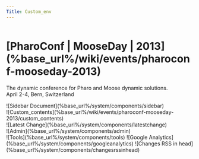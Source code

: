 ```yaml
---
Title: Custom_env
---
```


<div class="container">
	<div class="header column span-24 last">
 	<h1 class="heading">[PharoConf | MooseDay | 2013](%base_url%/wiki/events/pharoconf-mooseday-2013)</h1>
	<p>The dynamic conference for Pharo and Moose dynamic solutions.<br/>	April 2-4, Bern, Switzerland</h1>
	</p>
	</div>
	<div class="column span-24 last mainbody">
		<div class="sidebar column span-5 prepend-3 last">![Sidebar Document](%base_url%/system/components/sidebar)</div>
		<div class="contents column span-16">![Custom_contents](%base_url%/wiki/events/pharoconf-mooseday-2013/custom_contents)</div>
	</div>
	<div class="footnote">![Latest Change](%base_url%/system/components/latestchange)</div>
	![Admin](%base_url%/system/components/admin)
</div>
<div class="hidden">
![Tools](%base_url%/system/components/tools)
![Google Analytics](%base_url%/system/components/googleanalytics)
![Changes RSS in head](%base_url%/system/components/changesrssinhead)
</div>
